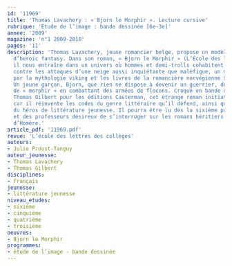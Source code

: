 ```yaml
---
id: '11969'
title: 'Thomas Lavachery : « Bjorn le Morphir ». Lecture cursive'
rubrique: 'Étude de l’image : bande dessinée [6e-3e]'
annee: '2009'
magazine: 'n°1 2009-2010'
pages: '11'
description: 'Thomas Lavachery, jeune romancier belge, propose un modèle original
  d’heroic fantasy. Dans son roman, « Bjorn le Morphir » (L’École des loisirs, 2004),
  il nous entraîne dans un univers où hommes et demi-trolls cohabitent et luttent
  contre les attaques d’une neige aussi inquiétante que maléfique, un monde marqué
  par la mythologie viking et les livres de la romancière norvégienne Sigrid Undset.
  Un jeune garçon, Bjorn, que rien ne dispose à devenir un guerrier, découvre sa vocation
  de « morphir » en combattant des armées de flocons. Croqué en bande dessinée par
  Thomas Gilbert pour les éditions Casterman, cet étrange roman initiatique surprend
  car il réinvente les codes du genre littéraire qu’il défend, ainsi que l’image classique
  du héros de littérature jeunesse. Il pourra être lu dès la sixième par des élèves
  et des professeurs désireux de s’interroger sur les romans héritiers des épopées
  d’Homère.'
article_pdf: '11969.pdf'
revue: 'L’école des lettres des collèges'
auteurs:
- Julie Proust-Tanguy
auteur_jeunesse:
- Thomas Lavachery
- Thomas Gilbert
disciplines:
- français
jeunesse:
- littérature jeunesse
niveau_etudes:
- sixième
- cinquième
- quatrième
- troisième
oeuvres:
- Bjorn le Morphir
programmes:
- étude de l’image - bande dessinée
---
```

